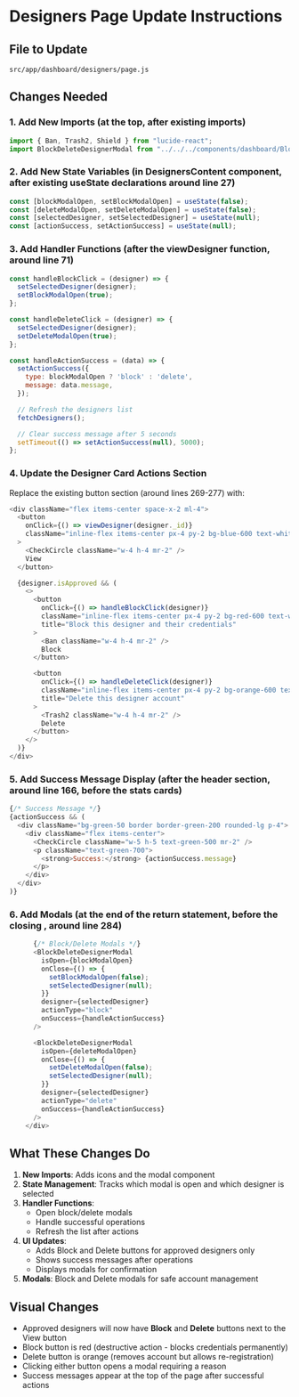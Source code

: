 # Designers Page Update Instructions

## File to Update
`src/app/dashboard/designers/page.js`

## Changes Needed

### 1. Add New Imports (at the top, after existing imports)
```javascript
import { Ban, Trash2, Shield } from "lucide-react";
import BlockDeleteDesignerModal from "../../../components/dashboard/BlockDeleteDesignerModal";
```

### 2. Add New State Variables (in DesignersContent component, after existing useState declarations around line 27)
```javascript
const [blockModalOpen, setBlockModalOpen] = useState(false);
const [deleteModalOpen, setDeleteModalOpen] = useState(false);
const [selectedDesigner, setSelectedDesigner] = useState(null);
const [actionSuccess, setActionSuccess] = useState(null);
```

### 3. Add Handler Functions (after the viewDesigner function, around line 71)
```javascript
const handleBlockClick = (designer) => {
  setSelectedDesigner(designer);
  setBlockModalOpen(true);
};

const handleDeleteClick = (designer) => {
  setSelectedDesigner(designer);
  setDeleteModalOpen(true);
};

const handleActionSuccess = (data) => {
  setActionSuccess({
    type: blockModalOpen ? 'block' : 'delete',
    message: data.message,
  });

  // Refresh the designers list
  fetchDesigners();

  // Clear success message after 5 seconds
  setTimeout(() => setActionSuccess(null), 5000);
};
```

### 4. Update the Designer Card Actions Section
Replace the existing button section (around lines 269-277) with:

```javascript
<div className="flex items-center space-x-2 ml-4">
  <button
    onClick={() => viewDesigner(designer._id)}
    className="inline-flex items-center px-4 py-2 bg-blue-600 text-white text-sm font-medium rounded-lg hover:bg-blue-700 focus:ring-2 focus:ring-blue-500 focus:ring-offset-2 transition-colors cursor-pointer"
  >
    <CheckCircle className="w-4 h-4 mr-2" />
    View
  </button>

  {designer.isApproved && (
    <>
      <button
        onClick={() => handleBlockClick(designer)}
        className="inline-flex items-center px-4 py-2 bg-red-600 text-white text-sm font-medium rounded-lg hover:bg-red-700 focus:ring-2 focus:ring-red-500 focus:ring-offset-2 transition-colors cursor-pointer"
        title="Block this designer and their credentials"
      >
        <Ban className="w-4 h-4 mr-2" />
        Block
      </button>

      <button
        onClick={() => handleDeleteClick(designer)}
        className="inline-flex items-center px-4 py-2 bg-orange-600 text-white text-sm font-medium rounded-lg hover:bg-orange-700 focus:ring-2 focus:ring-orange-500 focus:ring-offset-2 transition-colors cursor-pointer"
        title="Delete this designer account"
      >
        <Trash2 className="w-4 h-4 mr-2" />
        Delete
      </button>
    </>
  )}
</div>
```

### 5. Add Success Message Display (after the header section, around line 166, before the stats cards)
```javascript
{/* Success Message */}
{actionSuccess && (
  <div className="bg-green-50 border border-green-200 rounded-lg p-4">
    <div className="flex items-center">
      <CheckCircle className="w-5 h-5 text-green-500 mr-2" />
      <p className="text-green-700">
        <strong>Success:</strong> {actionSuccess.message}
      </p>
    </div>
  </div>
)}
```

### 6. Add Modals (at the end of the return statement, before the closing </div>, around line 284)
```javascript
      {/* Block/Delete Modals */}
      <BlockDeleteDesignerModal
        isOpen={blockModalOpen}
        onClose={() => {
          setBlockModalOpen(false);
          setSelectedDesigner(null);
        }}
        designer={selectedDesigner}
        actionType="block"
        onSuccess={handleActionSuccess}
      />

      <BlockDeleteDesignerModal
        isOpen={deleteModalOpen}
        onClose={() => {
          setDeleteModalOpen(false);
          setSelectedDesigner(null);
        }}
        designer={selectedDesigner}
        actionType="delete"
        onSuccess={handleActionSuccess}
      />
    </div>
```

## What These Changes Do

1. **New Imports**: Adds icons and the modal component
2. **State Management**: Tracks which modal is open and which designer is selected
3. **Handler Functions**:
   - Open block/delete modals
   - Handle successful operations
   - Refresh the list after actions
4. **UI Updates**:
   - Adds Block and Delete buttons for approved designers only
   - Shows success messages after operations
   - Displays modals for confirmation
5. **Modals**: Block and Delete modals for safe account management

## Visual Changes

- Approved designers will now have **Block** and **Delete** buttons next to the View button
- Block button is red (destructive action - blocks credentials permanently)
- Delete button is orange (removes account but allows re-registration)
- Clicking either button opens a modal requiring a reason
- Success messages appear at the top of the page after successful actions
